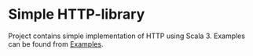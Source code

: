 Simple HTTP-library
===================
Project contains simple implementation of HTTP using Scala 3. 
Examples can be found from [Examples](https://github.com/Matemaatikko/simple-http-implementation/tree/master/src/main/scala/examples).
